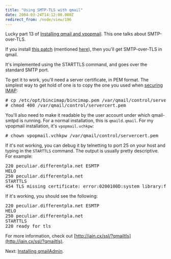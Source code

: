 ```yaml
---
title: "Using SMTP-TLS with qmail"
date: 2004-03-24T14:12:00.000Z
redirect_from: /node/view/196
---
```

Lucky part 13 of [Installing qmail and vpopmail](/node/view/165). This one talks about SMTP-over-TLS.

If you install [this patch](http://shupp.org/patches/netqmail-1.05-tls-smtpauth-20040207.patch) (mentioned [here](/node/view/167)), then you'll get SMTP-over-TLS in qmail.

It's implemented using the STARTTLS command, and goes over the standard SMTP port.

To get it to work, you'll need a server certificate, in PEM format. The simplest way to get hold of one is to copy the one you used when [securing IMAP](/node/view/190):

<pre># cp /etc/opt/bincimap/bincimap.pem /var/qmail/control/servercert.pem
# chmod 400 /var/qmail/control/servercert.pem</pre>

You'll also need to make it readable by the user account under which qmail-smtpd is running. For a normal installation, this is `qmaild.qmail`. For my vpopmail installation, it's `vpopmail.vchkpw`:

<pre># chown vpopmail.vchkpw /var/qmail/control/servercert.pem</pre>

If it's not working, you can debug it by telnetting to port 25 on your host and typing in the `STARTTLS` command. The output is usually pretty descriptive. For example:

<pre>220 peculiar.differentpla.net ESMTP
HELO
250 peculiar.differentpla.net
STARTTLS
454 TLS missing certificate: error:0200100D:system library:fopen:Permission denied (#4.3.0)</pre>

If it's working, you should see the following:

<pre>220 peculiar.differentpla.net ESMTP
HELO
250 peculiar.differentpla.net
STARTTLS
220 ready for tls</pre>

For more information, check out [http://iain.cx/ssl/?qmailtls](http://iain.cx/ssl/?qmailtls).

Next: [Installing qmailAdmin](/node/view/198).
